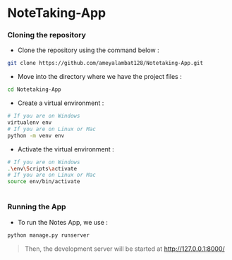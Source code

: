 

# NoteTaking-App


### Cloning the repository

- Clone the repository using the command below :
```bash
git clone https://github.com/ameyalambat128/Notetaking-App.git

```

- Move into the directory where we have the project files : 
```bash
cd Notetaking-App

```


- Create a virtual environment :
```bash
# If you are on Windows
virtualenv env
# If you are on Linux or Mac
python -m venv env
```

- Activate the virtual environment :
```bash
# If you are on Windows
.\env\Scripts\activate
# If you are on Linux or Mac
source env/bin/activate
```

#

### Running the App

- To run the Notes App, we use :
```bash
python manage.py runserver
```

> Then, the development server will be started at http://127.0.0.1:8000/

#
